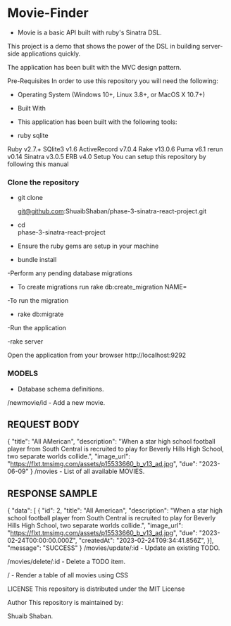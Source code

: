 # Movie-Finder
- Movie is a basic API built with ruby's Sinatra DSL.

This project is a demo that shows the power of the DSL in building server-side applications quickly.

The application has been built with the MVC design pattern.

Pre-Requisites
In order to use this repository you will need the following:

- Operating System (Windows 10+, Linux 3.8+, or MacOS X 10.7+)

- Built With

- This application has been built with the following tools:

- ruby sqlite

Ruby v2.7.+
SQlite3 v1.6
ActiveRecord v7.0.4
Rake v13.0.6
Puma v6.1
rerun v0.14
Sinatra v3.0.5
ERB v4.0
Setup
You can setup this repository by following this manual

### Clone the repository
- git clone  

   git@github.com:ShuaibShaban/phase-3-sinatra-react-project.git

- cd  
    phase-3-sinatra-react-project

- Ensure the ruby gems are setup in your machine

-  bundle install

-Perform any pending database migrations

- To create migrations run  rake db:create_migration NAME=

-To run the migration

-   rake db:migrate

-Run the application

-rake server

Open the application from your browser
  http://localhost:9292

### MODELS

- Database schema definitions.

/newmovie/id - Add a new movie.

## REQUEST BODY
{
 "title": "All AMerican",
 "description": "When a star high school football player from South Central is recruited to play for Beverly Hills High School, two separate worlds collide.",
 "image_url": "https://flxt.tmsimg.com/assets/p15533660_b_v13_ad.jpg",
 "due": "2023-06-09"
}
/movies - List of all available MOVIES.

## RESPONSE SAMPLE
{
 "data": [
     {
         "id": 2,
         "title": "All American",
         "description": "When a star high school football player from South Central is recruited to play for Beverly Hills High School, two separate worlds collide.",
         "image_url": "https://flxt.tmsimg.com/assets/p15533660_b_v13_ad.jpg",
         "due": "2023-02-24T00:00:00.000Z",
         "createdAt": "2023-02-24T09:34:41.856Z",
     }],
 "message": "SUCCESS"
}
/movies/update/:id - Update an existing TODO.

/movies/delete/:id - Delete a TODO item.



/ - Render a table of all movies using CSS

LICENSE
This repository is distributed under the MIT License

Author
This repository is maintained by:

Shuaib Shaban.